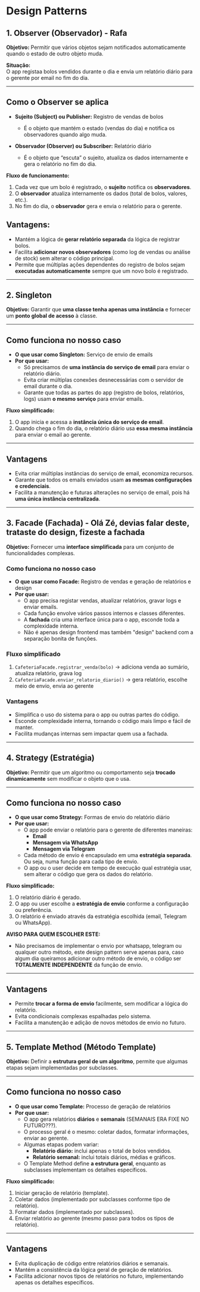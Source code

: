 # Design Patterns

## 1. Observer (Observador) - Rafa
**Objetivo:** Permitir que vários objetos sejam notificados automaticamente quando o estado de outro objeto muda.

**Situação:**  
O app registaa bolos vendidos durante o dia e envia um relatório diário para o gerente por email no fim do dia.

---

## Como o Observer se aplica

- **Sujeito (Subject) ou Publisher:** Registro de vendas de bolos
  - É o objeto que mantém o estado (vendas do dia) e notifica os observadores quando algo muda.

- **Observador (Observer) ou Subscriber:** Relatório diário  
  - É o objeto que “escuta” o sujeito, atualiza os dados internamente e gera o relatório no fim do dia.

**Fluxo de funcionamento:**

1. Cada vez que um bolo é registrado, o **sujeito** notifica os **observadores**.  
2. O **observador** atualiza internamente os dados (total de bolos, valores, etc.).  
3. No fim do dia, o **observador** gera e envia o relatório para o gerente.

## Vantagens:

- Mantém a lógica de **gerar relatório separada** da lógica de registrar bolos.  
- Facilita **adicionar novos observadores** (como log de vendas ou análise de stock) sem alterar o código principal.  
- Permite que múltiplas ações dependentes do registro de bolos sejam **executadas automaticamente** sempre que um novo bolo é registrado.

---

## 2. Singleton

**Objetivo:** Garantir que **uma classe tenha apenas uma instância** e fornecer um **ponto global de acesso** à classe.

---

## Como funciona no nosso caso

- **O que usar como Singleton:** Serviço de envio de emails  
- **Por que usar:**  
  - Só precisamos de **uma instância do serviço de email** para enviar o relatório diário.  
  - Evita criar múltiplas conexões desnecessárias com o servidor de email durante o dia.  
  - Garante que todas as partes do app (registro de bolos, relatórios, logs) usam **o mesmo serviço** para enviar emails.

**Fluxo simplificado:**

1. O app inicia e acessa a **instância única do serviço de email**.  
2. Quando chega o fim do dia, o relatório diário usa **essa mesma instância** para enviar o email ao gerente.  

---

## Vantagens

- Evita criar múltiplas instâncias do serviço de email, economiza recursos.  
- Garante que todos os emails enviados usam **as mesmas configurações e credenciais**.  
- Facilita a manutenção e futuras alterações no serviço de email, pois há **uma única instância centralizada**.


---
## 3. Facade (Fachada) - Olá Zé, devias falar deste, trataste do design, fizeste a fachada

**Objetivo:** Fornecer uma **interface simplificada** para um conjunto de funcionalidades complexas.

### Como funciona no nosso caso

- **O que usar como Facade:** Registro de vendas e geração de relatórios e design 
- **Por que usar:**  
  - O app precisa registar vendas, atualizar relatórios, gravar logs e enviar emails.  
  - Cada função envolve vários passos internos e classes diferentes.  
  - A **fachada** cria uma interface única para o app, esconde toda a complexidade interna.
  - Não é apenas design frontend mas também "design" backend com a separação bonita de funções.

### Fluxo simplificado

1. `CafeteriaFacade.registrar_venda(bolo)` → adiciona venda ao sumário, atualiza relatório, grava log  
2. `CafeteriaFacade.enviar_relatorio_diario()` → gera relatório, escolhe meio de envio, envia ao gerente

### Vantagens

- Simplifica o uso do sistema para o app ou outras partes do código.  
- Esconde complexidade interna, tornando o código mais limpo e fácil de manter.  
- Facilita mudanças internas sem impactar quem usa a fachada.

---
## 4. Strategy (Estratégia)

**Objetivo:** Permitir que um algoritmo ou comportamento seja **trocado dinamicamente** sem modificar o objeto que o usa.

---

## Como funciona no nosso caso

- **O que usar como Strategy:** Formas de envio do relatório diário  
- **Por que usar:**  
  - O app pode enviar o relatório para o gerente de diferentes maneiras:  
    - **Email**  
    - **Mensagem via WhatsApp**
    - **Mensagem via Telegram**
  - Cada método de envio é encapsulado em uma **estratégia separada**. Ou seja, numa função para cada tipo de envio.
  - O app ou o user decide em tempo de execução qual estratégia usar, sem alterar o código que gera os dados do relatório.

**Fluxo simplificado:**

1. O relatório diário é gerado.  
2. O app ou user escolhe a **estratégia de envio** conforme a configuração ou preferência.  
3. O relatório é enviado através da estratégia escolhida (email, Telegram ou WhatsApp).

**AVISO PARA QUEM ESCOLHER ESTE:**
- Não precisamos de implementar o envio por whatsapp, telegram ou qualquer outro método, este design pattern serve apenas para, caso algum dia queiramos adicionar outro método de envio, o código ser **TOTALMENTE INDEPENDENTE** da função de envio.

---

## Vantagens

- Permite **trocar a forma de envio** facilmente, sem modificar a lógica do relatório.  
- Evita condicionais complexas espalhadas pelo sistema.  
- Facilita a manutenção e adição de novos métodos de envio no futuro.


---

## 5. Template Method (Método Template)

**Objetivo:** Definir a **estrutura geral de um algoritmo**, permite que algumas etapas sejam implementadas por subclasses.

---

## Como funciona no nosso caso

- **O que usar como Template:** Processo de geração de relatórios  
- **Por que usar:**  
  - O app gera relatórios **diários** e **semanais** (SEMANAIS ERA FIXE NO FUTURO???).  
  - O processo geral é o mesmo: coletar dados, formatar informações, enviar ao gerente.  
  - Algumas etapas podem variar:  
    - **Relatório diário:** inclui apenas o total de bolos vendidos.  
    - **Relatório semanal:** inclui totais diários, médias e gráficos.  
  - O Template Method define **a estrutura geral**, enquanto as subclasses implementam os detalhes específicos.

**Fluxo simplificado:**

1. Iniciar geração de relatório (template).  
2. Coletar dados (implementado por subclasses conforme tipo de relatório).  
3. Formatar dados (implementado por subclasses).  
4. Enviar relatório ao gerente (mesmo passo para todos os tipos de relatório).

---

## Vantagens

- Evita duplicação de código entre relatórios diários e semanais.  
- Mantém a consistência da lógica geral de geração de relatórios.  
- Facilita adicionar novos tipos de relatórios no futuro, implementando apenas os detalhes específicos.
